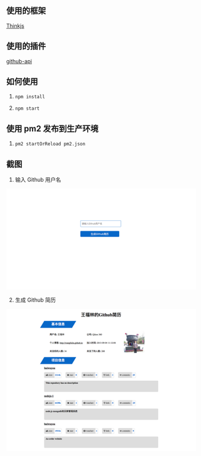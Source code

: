 ## 使用的框架

[Thinkjs](https://github.com/75team/thinkjs)

## 使用的插件

[github-api](https://github.com/michael/github)


## 如何使用

1. `npm install`

2. `npm start`

## 使用 pm2 发布到生产环境

1. `pm2 startOrReload pm2.json`

## 截图

1. 输入 Github 用户名 

![表单](./www/static/img/resume/form.png)

2. 生成 Github 简历

![简历](./www/static/img/resume/resume.png)
